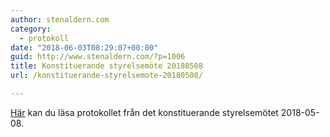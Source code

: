 ```yaml
---
author: stenaldern.com
category:
  - protokoll
date: "2018-06-03T08:29:07+00:00"
guid: http://www.stenaldern.com/?p=1006
title: Konstituerande styrelsemöte 20180508
url: /konstituerande-styrelsemote-20180508/

---
```

[Här](/wp-content/uploads/2018/06/konstituerandemote_20180508.pdf "Protokoll") kan du läsa protokollet från det konstituerande styrelsemötet 2018-05-08.
